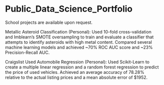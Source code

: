 # Public_Data_Science_Portfolio

School projects are available upon request.

Metallic Asteroid Classification (Personal):
Used 10-fold cross-validation and Imblearn’s SMOTE oversampling to train and evaluate a classifier that attempts to identify asteroids with high metal content.
Compared several machine learning  models and achieved ~70% ROC AUC score and ~23% Precision-Recall AUC.

Craigslist Used Automobile Regression (Personal):
Used Scikit-Learn to create a multiple linear regression and a random forest regression to predict the price of used vehicles.
Achieved an average accuracy of 78.28% relative to the actual listing prices and a mean absolute error of $1952.
